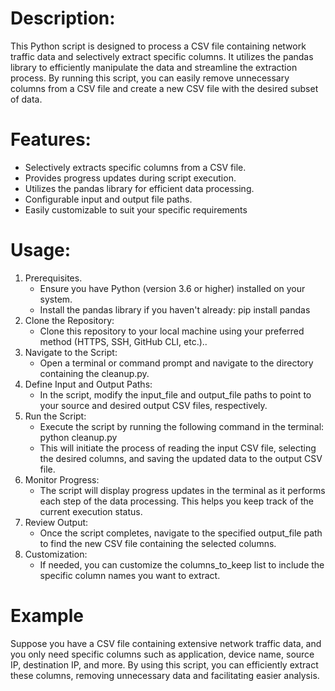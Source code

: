 # Description:
This Python script is designed to process a CSV file containing network traffic data and selectively extract specific columns. It utilizes the pandas library to efficiently manipulate the data and streamline the extraction process. By running this script, you can easily remove unnecessary columns from a CSV file and create a new CSV file with the desired subset of data.

# Features:
- Selectively extracts specific columns from a CSV file.
- Provides progress updates during script execution.
- Utilizes the pandas library for efficient data processing.
- Configurable input and output file paths.
- Easily customizable to suit your specific requirements

# Usage:
1) Prerequisites. 
   - Ensure you have Python (version 3.6 or higher) installed on your system.
   - Install the pandas library if you haven't already:
        pip install pandas
2) Clone the Repository:
    - Clone this repository to your local machine using your preferred method (HTTPS, SSH, GitHub CLI, etc.)..
3) Navigate to the Script:
    - Open a terminal or command prompt and navigate to the directory containing the cleanup.py.
4) Define Input and Output Paths:
    - In the script, modify the input_file and output_file paths to point to your source and desired output CSV files, respectively.
5) Run the Script:
    - Execute the script by running the following command in the terminal:
        python cleanup.py
    - This will initiate the process of reading the input CSV file, selecting the desired columns, and saving the updated data to the output CSV file.
6) Monitor Progress:
    - The script will display progress updates in the terminal as it performs each step of the data processing. This helps you keep track of the current execution status.
7) Review Output:
    - Once the script completes, navigate to the specified output_file path to find the new CSV file containing the selected columns.
8) Customization:
    - If needed, you can customize the columns_to_keep list to include the specific column names you want to extract.

# Example
Suppose you have a CSV file containing extensive network traffic data, and you only need specific columns such as application, device name, source IP, destination IP, and more. By using this script, you can efficiently extract these columns, removing unnecessary data and facilitating easier analysis.
